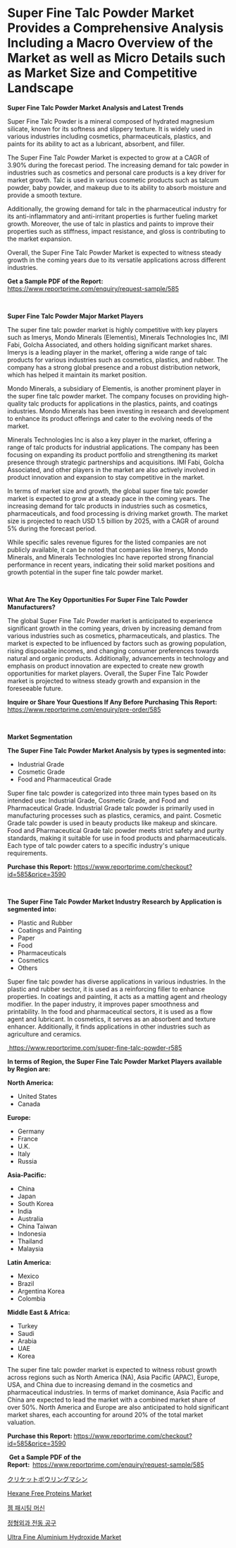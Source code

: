 <p><h1>Super Fine Talc Powder Market Provides a Comprehensive Analysis Including a Macro Overview of the Market as well as Micro Details such as Market Size and Competitive Landscape</h1></p><p><strong>Super Fine Talc Powder Market Analysis and Latest Trends</strong></p>
<p><p>Super Fine Talc Powder is a mineral composed of hydrated magnesium silicate, known for its softness and slippery texture. It is widely used in various industries including cosmetics, pharmaceuticals, plastics, and paints for its ability to act as a lubricant, absorbent, and filler.</p><p>The Super Fine Talc Powder Market is expected to grow at a CAGR of 3.90% during the forecast period. The increasing demand for talc powder in industries such as cosmetics and personal care products is a key driver for market growth. Talc is used in various cosmetic products such as talcum powder, baby powder, and makeup due to its ability to absorb moisture and provide a smooth texture.</p><p>Additionally, the growing demand for talc in the pharmaceutical industry for its anti-inflammatory and anti-irritant properties is further fueling market growth. Moreover, the use of talc in plastics and paints to improve their properties such as stiffness, impact resistance, and gloss is contributing to the market expansion.</p><p>Overall, the Super Fine Talc Powder Market is expected to witness steady growth in the coming years due to its versatile applications across different industries.</p></p>
<p><strong>Get a Sample PDF of the Report:&nbsp;</strong> <a href="https://www.reportprime.com/enquiry/request-sample/585">https://www.reportprime.com/enquiry/request-sample/585</a></p>
<p>&nbsp;</p>
<p><strong>Super Fine Talc Powder Major Market Players</strong></p>
<p><p>The super fine talc powder market is highly competitive with key players such as Imerys, Mondo Minerals (Elementis), Minerals Technologies Inc, IMI Fabi, Golcha Associated, and others holding significant market shares. Imerys is a leading player in the market, offering a wide range of talc products for various industries such as cosmetics, plastics, and rubber. The company has a strong global presence and a robust distribution network, which has helped it maintain its market position.</p><p>Mondo Minerals, a subsidiary of Elementis, is another prominent player in the super fine talc powder market. The company focuses on providing high-quality talc products for applications in the plastics, paints, and coatings industries. Mondo Minerals has been investing in research and development to enhance its product offerings and cater to the evolving needs of the market.</p><p>Minerals Technologies Inc is also a key player in the market, offering a range of talc products for industrial applications. The company has been focusing on expanding its product portfolio and strengthening its market presence through strategic partnerships and acquisitions. IMI Fabi, Golcha Associated, and other players in the market are also actively involved in product innovation and expansion to stay competitive in the market.</p><p>In terms of market size and growth, the global super fine talc powder market is expected to grow at a steady pace in the coming years. The increasing demand for talc products in industries such as cosmetics, pharmaceuticals, and food processing is driving market growth. The market size is projected to reach USD 1.5 billion by 2025, with a CAGR of around 5% during the forecast period.</p><p>While specific sales revenue figures for the listed companies are not publicly available, it can be noted that companies like Imerys, Mondo Minerals, and Minerals Technologies Inc have reported strong financial performance in recent years, indicating their solid market positions and growth potential in the super fine talc powder market.</p></p>
<p>&nbsp;</p>
<p><strong>What Are The Key Opportunities For Super Fine Talc Powder Manufacturers?</strong></p>
<p><p>The global Super Fine Talc Powder market is anticipated to experience significant growth in the coming years, driven by increasing demand from various industries such as cosmetics, pharmaceuticals, and plastics. The market is expected to be influenced by factors such as growing population, rising disposable incomes, and changing consumer preferences towards natural and organic products. Additionally, advancements in technology and emphasis on product innovation are expected to create new growth opportunities for market players. Overall, the Super Fine Talc Powder market is projected to witness steady growth and expansion in the foreseeable future.</p></p>
<p><strong>Inquire or Share Your Questions If Any Before Purchasing This Report:</strong> <a href="https://www.reportprime.com/enquiry/pre-order/585">https://www.reportprime.com/enquiry/pre-order/585</a></p>
<p>&nbsp;</p>
<p><strong>Market Segmentation</strong></p>
<p><strong>The Super Fine Talc Powder Market Analysis by types is segmented into:</strong></p>
<p><ul><li>Industrial Grade</li><li>Cosmetic Grade</li><li>Food and Pharmaceutical Grade</li></ul></p>
<p><p>Super fine talc powder is categorized into three main types based on its intended use: Industrial Grade, Cosmetic Grade, and Food and Pharmaceutical Grade. Industrial Grade talc powder is primarily used in manufacturing processes such as plastics, ceramics, and paint. Cosmetic Grade talc powder is used in beauty products like makeup and skincare. Food and Pharmaceutical Grade talc powder meets strict safety and purity standards, making it suitable for use in food products and pharmaceuticals. Each type of talc powder caters to a specific industry's unique requirements.</p></p>
<p><strong>Purchase this Report:&nbsp;</strong><a href="https://www.reportprime.com/checkout?id=585&price=3590">https://www.reportprime.com/checkout?id=585&price=3590</a></p>
<p>&nbsp;</p>
<p><strong>The Super Fine Talc Powder Market Industry Research by Application is segmented into:</strong></p>
<p><ul><li>Plastic and Rubber</li><li>Coatings and Painting</li><li>Paper</li><li>Food</li><li>Pharmaceuticals</li><li>Cosmetics</li><li>Others</li></ul></p>
<p><p>Super fine talc powder has diverse applications in various industries. In the plastic and rubber sector, it is used as a reinforcing filler to enhance properties. In coatings and painting, it acts as a matting agent and rheology modifier. In the paper industry, it improves paper smoothness and printability. In the food and pharmaceutical sectors, it is used as a flow agent and lubricant. In cosmetics, it serves as an absorbent and texture enhancer. Additionally, it finds applications in other industries such as agriculture and ceramics.</p></p>
<p><a href="https://www.reportprime.com/super-fine-talc-powder-r585">&nbsp;https://www.reportprime.com/super-fine-talc-powder-r585</a></p>
<p><strong>In terms of Region, the Super Fine Talc Powder Market Players available by Region are:</strong></p>
<p>
    <p> <strong> North America: </strong>
        <ul>
            <li>United States</li>
            <li>Canada</li>
        </ul>
        </p> 
    <p> <strong> Europe: </strong>
        <ul>
            <li>Germany</li>
            <li>France</li>
            <li>U.K.</li>
            <li>Italy</li>
            <li>Russia</li>
        </ul>
        </p> 
    <p> <strong> Asia-Pacific: </strong>
        <ul>
            <li>China</li>
            <li>Japan</li>
            <li>South Korea</li>
            <li>India</li>
            <li>Australia</li>
            <li>China Taiwan</li>
            <li>Indonesia</li>
            <li>Thailand</li>
            <li>Malaysia</li>
        </ul>
        </p> 
    <p> <strong> Latin America: </strong>
        <ul>
            <li>Mexico</li>
            <li>Brazil</li>
            <li>Argentina Korea</li>
            <li>Colombia</li>
        </ul>
        </p> 
    <p> <strong> Middle East & Africa: </strong>
        <ul>
            <li>Turkey</li>
            <li>Saudi</li>
            <li>Arabia</li>
            <li>UAE</li>
            <li>Korea</li>
        </ul>
    </p>
    </p>
<p><p>The super fine talc powder market is expected to witness robust growth across regions such as North America (NA), Asia Pacific (APAC), Europe, USA, and China due to increasing demand in the cosmetics and pharmaceutical industries. In terms of market dominance, Asia Pacific and China are expected to lead the market with a combined market share of over 50%. North America and Europe are also anticipated to hold significant market shares, each accounting for around 20% of the total market valuation.</p></p>
<p><strong>Purchase this Report: </strong><a href="https://www.reportprime.com/checkout?id=585&price=3590">https://www.reportprime.com/checkout?id=585&price=3590</a></p>
<p>&nbsp;<strong>Get a Sample PDF of the Report:&nbsp;&nbsp;</strong><a href="https://www.reportprime.com/enquiry/request-sample/585">https://www.reportprime.com/enquiry/request-sample/585</a></p>
<p><strong></strong></p>
<p><p><a href="https://medium.com/@jordymiller39/%E3%82%AF%E3%83%AA%E3%82%B1%E3%83%83%E3%83%88%E3%83%9C%E3%82%A6%E3%83%AA%E3%83%B3%E3%82%B0%E3%83%9E%E3%82%B7%E3%83%B3%E5%B8%82%E5%A0%B4%E3%81%AE%E5%88%86%E6%9E%90-%E3%82%B0%E3%83%AD%E3%83%BC%E3%83%90%E3%83%AB%E7%94%A3%E6%A5%AD%E3%81%AE%E5%B1%95%E6%9C%9B%E3%81%A8%E4%BA%88%E6%B8%AC-2024%E5%B9%B4%E3%81%8B%E3%82%892031%E5%B9%B4-3cb62a385d6b">クリケットボウリングマシン</a></p><p><a href="https://github.com/KeeganBarrows2023/Market-Research-Report-List-1/blob/main/hexane-free-proteins-market.md">Hexane Free Proteins Market</a></p><p><a href="https://github.com/Skyleitney456456/Market-Research-Report-List-1/blob/main/357215567668.md">젬 패시팅 머신</a></p><p><a href="https://medium.com/@simeonbode1/%EC%A0%95%ED%98%95-%EC%99%B8%EA%B3%BC-%EC%88%98%EC%88%A0-%EC%A0%84%EC%9B%90-%EA%B3%B5%EA%B5%AC-%EC%8B%9C%EC%9E%A5-%EC%A0%84%EB%A7%9D-%EC%82%B0%EC%97%85-%EA%B0%9C%EC%9A%94-%EB%B0%8F-%EC%A0%84%EB%A7%9D-2024%EB%85%84%EB%B6%80%ED%84%B0-2031%EB%85%84-ee4175e6d30e">정형외과 전동 공구</a></p><p><a href="https://github.com/Alonsoolds3wq1d81czn8rbol/Market-Research-Report-List-2/blob/main/ultra-fine-aluminium-hydroxide-market.md">Ultra Fine Aluminium Hydroxide Market</a></p></p>